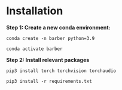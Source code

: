 # Installation

**Step 1: Create a new conda environment:**

```
conda create -n barber python=3.9

conda activate barber
```

**Step 2: Install relevant packages**

```
pip3 install torch torchvision torchaudio

pip3 install -r requirements.txt
```
